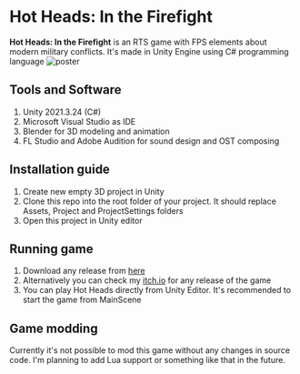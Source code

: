 # Hot Heads: In the Firefight

**Hot Heads: In the Firefight** is an RTS game with FPS elements about modern military conflicts. It's made in Unity Engine using C# programming language
![poster](https://github.com/kbrddestroyer/HotHeads-InTheFirefight/assets/43577127/28922607-61a2-4a07-9e9b-7ac4c5d3bdbc)

## Tools and Software
1. Unity 2021.3.24 (C#)
2. Microsoft Visual Studio as IDE
3. Blender for 3D modeling and animation
4. FL Studio and Adobe Audition for sound design and OST composing

## Installation guide
1. Create new empty 3D project in Unity
2. Clone this repo into the root folder of your project. It should replace Assets, Project and ProjectSettings folders
3. Open this project in Unity editor

## Running game
1. Download any release from [here](https://github.com/kbrddestroyer/HotHeads-InTheFirefight/releases)
2. Alternatively you can check my [itch.io](https://kbrddestroyer.itch.io) for any release of the game
3. You can play Hot Heads directly from Unity Editor. It's recommended to start the game from MainScene

## Game modding
Currently it's not possible to mod this game without any changes in source code. I'm planning to add Lua support or something like that in the future.
